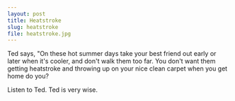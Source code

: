 ```yaml
---
layout: post
title: Heatstroke
slug: heatstroke
file: heatstroke.jpg
---
```


<p>Ted says, &quot;On these hot summer days take your best friend out early or later when it&#39;s cooler, and don&#39;t walk them too far. You don&#39;t want them getting heatstroke and throwing up on your nice clean carpet when you get home do you?</p>

<p>Listen to Ted.
Ted is very wise.</p>